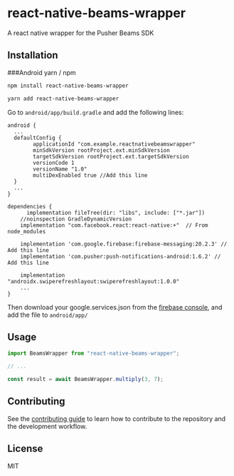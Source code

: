 # react-native-beams-wrapper

A react native wrapper for the Pusher Beams SDK

## Installation

###Android
yarn / npm
```sh
npm install react-native-beams-wrapper

yarn add react-native-beams-wrapper
```

Go to `android/app/build.gradle` and add the following lines:

```
android {
  ...
  defaultConfig {
        applicationId "com.example.reactnativebeamswrapper"
        minSdkVersion rootProject.ext.minSdkVersion
        targetSdkVersion rootProject.ext.targetSdkVersion
        versionCode 1
        versionName "1.0"
        multiDexEnabled true //Add this line
  }
  ...
}

dependencies {
      implementation fileTree(dir: "libs", include: ["*.jar"])
    //noinspection GradleDynamicVersion
    implementation "com.facebook.react:react-native:+"  // From node_modules

    implementation 'com.google.firebase:firebase-messaging:20.2.3' // Add this line
    implementation 'com.pusher:push-notifications-android:1.6.2' // Add this line

    implementation "androidx.swiperefreshlayout:swiperefreshlayout:1.0.0"
    ...
}
```

Then download your google.services.json from the [firebase console](https://console.firebase.google.com/),
and add the file to `android/app/`

## Usage

```js
import BeamsWrapper from "react-native-beams-wrapper";

// ...

const result = await BeamsWrapper.multiply(3, 7);
```

## Contributing

See the [contributing guide](CONTRIBUTING.md) to learn how to contribute to the repository and the development workflow.

## License

MIT
